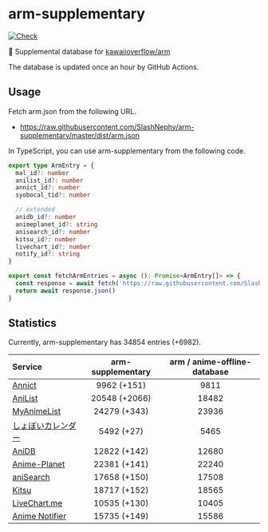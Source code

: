 # arm-supplementary

[![Check](https://github.com/SlashNephy/arm-supplementary/actions/workflows/check-node.yml/badge.svg)](https://github.com/SlashNephy/arm-supplementary/actions/workflows/check-node.yml)

💊 Supplemental database for [kawaiioverflow/arm](https://github.com/kawaiioverflow/arm)

The database is updated once an hour by GitHub Actions.

## Usage

Fetch arm.json from the following URL.

- https://raw.githubusercontent.com/SlashNephy/arm-supplementary/master/dist/arm.json

In TypeScript, you can use arm-supplementary from the following code.

```TypeScript
export type ArmEntry = {
  mal_id?: number
  anilist_id?: number
  annict_id?: number
  syobocal_tid?: number

  // extended
  anidb_id?: number
  animeplanet_id?: string
  anisearch_id?: number
  kitsu_id?: number
  livechart_id?: number
  notify_id?: string
}

export const fetchArmEntries = async (): Promise<ArmEntry[]> => {
  const response = await fetch('https://raw.githubusercontent.com/SlashNephy/arm-supplementary/master/dist/arm.json')
  return await response.json()
}
```

## Statistics

Currently, arm-supplementary has 34854 entries (+6982).

| Service                                     | arm-supplementary | arm / anime-offline-database |
| :------------------------------------------ | :---------------: | :--------------------------: |
| [Annict](https://annict.com)                |    9962 (+151)    |             9811             |
| [AniList](https://anilist.co)               |   20548 (+2066)   |            18482             |
| [MyAnimeList](https://myanimelist.net)      |   24279 (+343)    |            23936             |
| [しょぼいカレンダー](https://cal.syoboi.jp) |    5492 (+27)     |             5465             |
| [AniDB](https://anidb.net)                  |   12822 (+142)    |            12680             |
| [Anime-Planet](https://anime-planet.com)    |   22381 (+141)    |            22240             |
| [aniSearch](https://anisearch.com)          |   17658 (+150)    |            17508             |
| [Kitsu](https://kitsu.io)                   |   18717 (+152)    |            18565             |
| [LiveChart.me](https://livechart.me)        |   10535 (+130)    |            10405             |
| [Anime Notifier](https://notify.moe)        |   15735 (+149)    |            15586             |
